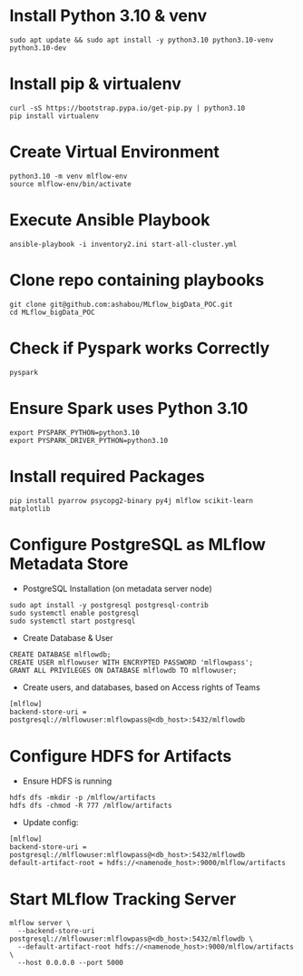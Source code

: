 # Install Python 3.10 & venv
```
sudo apt update && sudo apt install -y python3.10 python3.10-venv python3.10-dev
```

# Install pip & virtualenv
```
curl -sS https://bootstrap.pypa.io/get-pip.py | python3.10
pip install virtualenv
```

# Create Virtual Environment
```
python3.10 -m venv mlflow-env
source mlflow-env/bin/activate
```

# Execute Ansible Playbook
```
ansible-playbook -i inventory2.ini start-all-cluster.yml
```

# Clone repo containing playbooks
```
git clone git@github.com:ashabou/MLflow_bigData_POC.git
cd MLflow_bigData_POC
```

# Check if Pyspark works Correctly
```
pyspark
```

# Ensure Spark uses Python 3.10
```
export PYSPARK_PYTHON=python3.10
export PYSPARK_DRIVER_PYTHON=python3.10
```


# Install required Packages
```
pip install pyarrow psycopg2-binary py4j mlflow scikit-learn matplotlib
```

# Configure PostgreSQL as MLflow Metadata Store
- PostgreSQL Installation (on metadata server node)
```
sudo apt install -y postgresql postgresql-contrib
sudo systemctl enable postgresql
sudo systemctl start postgresql
```

- Create Database & User
```
CREATE DATABASE mlflowdb;
CREATE USER mlflowuser WITH ENCRYPTED PASSWORD 'mlflowpass';
GRANT ALL PRIVILEGES ON DATABASE mlflowdb TO mlflowuser;
```

- Create users, and databases, based on Access rights of Teams
```
[mlflow]
backend-store-uri = postgresql://mlflowuser:mlflowpass@<db_host>:5432/mlflowdb
```

# Configure HDFS for Artifacts
- Ensure HDFS is running
```
hdfs dfs -mkdir -p /mlflow/artifacts
hdfs dfs -chmod -R 777 /mlflow/artifacts
```

- Update config:
```
[mlflow]
backend-store-uri = postgresql://mlflowuser:mlflowpass@<db_host>:5432/mlflowdb
default-artifact-root = hdfs://<namenode_host>:9000/mlflow/artifacts
```

# Start MLflow Tracking Server
```
mlflow server \
  --backend-store-uri postgresql://mlflowuser:mlflowpass@<db_host>:5432/mlflowdb \
  --default-artifact-root hdfs://<namenode_host>:9000/mlflow/artifacts \
  --host 0.0.0.0 --port 5000
```


